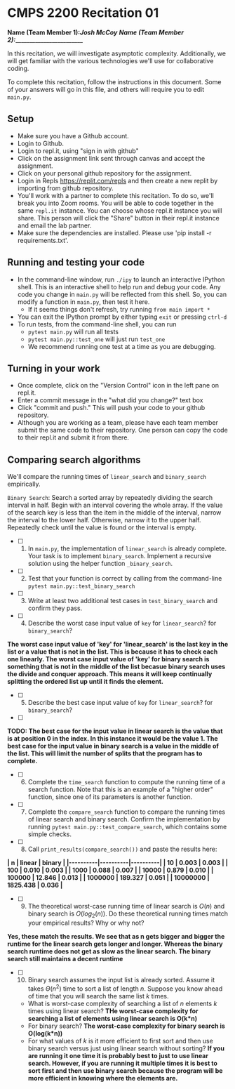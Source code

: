# CMPS 2200  Recitation 01

**Name (Team Member 1):**________Josh McCoy_______
**Name (Team Member 2):**_________________________

In this recitation, we will investigate asymptotic complexity. Additionally, we will get familiar with the various technologies we'll use for collaborative coding.

To complete this recitation, follow the instructions in this document. Some of your answers will go in this file, and others will require you to edit `main.py`.


## Setup
- Make sure you have a Github account.
- Login to Github.
- Login to repl.it, using "sign in with github"
- Click on the assignment link sent through canvas and accept the assignment. 
- Click on your personal github repository for the assignment.
- Login in Repls https://replit.com/repls and then create a new replit by importing from github repository.
- You'll work with a partner to complete this recitation. To do so, we'll break you into Zoom rooms. You will be able to code together in the same `repl.it` instance. You can choose whose repl.it instance you will share. This person will click the "Share" button in their repl.it instance and email the lab partner.
- Make sure the dependencies are installed. Please use 'pip install -r requirements.txt'.

## Running and testing your code
- In the command-line window, run `./ipy` to launch an interactive IPython shell. This is an interactive shell to help run and debug your code. Any code you change in `main.py` will be reflected from this shell. So, you can modify a function in `main.py`, then test it here.
  + If it seems things don't refresh, try running `from main import *`
- You can exit the IPython prompt by either typing `exit` or pressing `ctrl-d`
- To run tests, from the command-line shell, you can run
  + `pytest main.py` will run all tests
  + `pytest main.py::test_one` will just run `test_one`
  + We recommend running one test at a time as you are debugging.

## Turning in your work

- Once complete, click on the "Version Control" icon in the left pane on repl.it.
- Enter a commit message in the "what did you change?" text box
- Click "commit and push." This will push your code to your github repository.
- Although you are working as a team, please have each team member submit the same code to their repository. One person can copy the code to their repl.it and submit it from there.

## Comparing search algorithms

We'll compare the running times of `linear_search` and `binary_search` empirically.

`Binary Search`: Search a sorted array by repeatedly dividing the search interval in half. Begin with an interval covering the whole array. If the value of the search key is less than the item in the middle of the interval, narrow the interval to the lower half. Otherwise, narrow it to the upper half. Repeatedly check until the value is found or the interval is empty.

- [ ] 1. In `main.py`, the implementation of `linear_search` is already complete. Your task is to implement `binary_search`. Implement a recursive solution using the helper function `_binary_search`. 

- [ ] 2. Test that your function is correct by calling from the command-line `pytest main.py::test_binary_search`

- [ ] 3. Write at least two additional test cases in `test_binary_search` and confirm they pass.

- [ ] 4. Describe the worst case input value of `key` for `linear_search`? for `binary_search`?

      

**The worst case input value of 'key' for 'linear_search' is the last key in the list or a value that is not in the list. This is because it has to check each one linearly. The worst case input value of 'key' for binary search is something that is not in the middle of the list becasue binary search uses the divide and conquer approach. This means it will keep continually splitting the ordered list up until it finds the element.**

- [ ] 5. Describe the best case input value of `key` for `linear_search`? for `binary_search`?
- [ ] 

**TODO: The best case for the input value in linear search is the value that is at position 0 in the index. In this instance it would be the value 1. The best case for the input value in binary search is a value in the middle of the list. This will limit the number of splits that the program has to complete.**

- [ ] 6. Complete the `time_search` function to compute the running time of a search function. Note that this is an example of a "higher order" function, since one of its parameters is another function.

- [ ] 7. Complete the `compare_search` function to compare the running times of linear search and binary search. Confirm the implementation by running `pytest main.py::test_compare_search`, which contains some simple checks.

- [ ] 8. Call `print_results(compare_search())` and paste the results here:

**|        n |   linear |   binary |
|----------|----------|----------|
|       10 |    0.003 |    0.003 |
|      100 |    0.010 |    0.003 |
|     1000 |    0.088 |    0.007 |
|    10000 |    0.879 |    0.010 |
|   100000 |   12.846 |    0.013 |
|  1000000 |  189.327 |    0.051 |
| 10000000 | 1825.438 |    0.036 |**

- [ ] 9. The theoretical worst-case running time of linear search is $O(n)$ and binary search is $O(log_2(n))$. Do these theoretical running times match your empirical results? Why or why not?

**Yes, these match the results. We see that as n gets bigger and bigger the runtime for the linear search gets longer and longer. Whereas the binary search runtime does not get as slow as the linear search. The binary search still maintains a decent runtime**

- [ ] 10. Binary search assumes the input list is already sorted. Assume it takes $\Theta(n^2)$ time to sort a list of length $n$. Suppose you know ahead of time that you will search the same list $k$ times. 
  + What is worst-case complexity of searching a list of $n$ elements $k$ times using linear search? **THe worst-case complexity for searching a list of elements using linear search is O(k*n)**
  + For binary search? **The worst-case complexity for binary search is O(log(k*n))**
  + For what values of $k$ is it more efficient to first sort and then use binary search versus just using linear search without sorting? **If you are running it one time it is probably best to just to use linear search. However, if you are running it multiple times it is best to sort first and then use binary search because the program will be more efficient in knowing where the elements are.**
